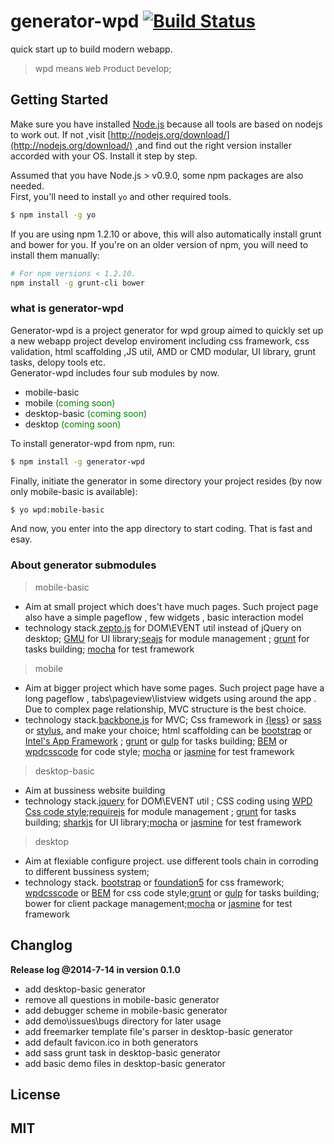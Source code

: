 # generator-wpd [![Build Status](https://secure.travis-ci.org/hite/generator-wpd.png?branch=master)](https://travis-ci.org/hite/generator-wpd)

quick start up to build modern webapp.
>wpd means `W`eb `P`roduct `D`evelop;

## Getting Started

 Make sure you have installed [Node.js](http://nodejs.org/) because all tools are based on nodejs to work out. If not ,visit [http://nodejs.org/download/](http://nodejs.org/download/) ,and find out the right version installer accorded with your OS. Install it step by step.

 Assumed that you have Node.js > v0.9.0, some npm packages are also needed.    
 First, you'll need to install `yo` and other required tools.


```bash
$ npm install -g yo
```

If you are using npm 1.2.10 or above, this will also automatically install grunt and bower for you. If you're on an older version of npm, you will need to install them manually:

```bash
# For npm versions < 1.2.10.
npm install -g grunt-cli bower
```

### what is generator-wpd

Generator-wpd is a project generator for wpd group aimed to quickly set up a new webapp project develop enviroment including css framework, css validation, html scaffolding ,JS util, AMD or CMD modular, UI library, grunt tasks, delopy tools etc.  
Generator-wpd includes four sub modules by now.

+ mobile-basic
+ mobile <font color=green>(coming soon)</font>
+ desktop-basic <font color=green>(coming soon)</font>
+ desktop <font color=green>(coming soon)</font>

To install generator-wpd from npm, run:

```bash
$ npm install -g generator-wpd
```

Finally, initiate the generator in some directory your project resides (by now only mobile-basic is available):

```bash
$ yo wpd:mobile-basic
```

And now, you enter into the app directory to start coding. That is fast and esay.
### About generator submodules
> mobile-basic
  
+ Aim at small project which does't have much pages. Such project page also have a simple pageflow , few widgets , basic interaction model
+ technology stack.[zepto.js](http://zeptojs.com/) for DOM\EVENT util instead of jQuery on desktop;         [GMU](http://gmu.baidu.com/) for UI library;[seajs](seajs.org) for module management ; [grunt](http://gruntjs.org) for tasks building; [mocha][] for test framework
 
> mobile

+ Aim at bigger project which have some pages. Such project page  have a long pageflow , tabs\pageview\listview widgets using around the app . Due to complex page relationship, MVC structure is the best choice.
+ technology stack.[backbone.js](http://backbonejs.org/) for MVC; Css framework in [{less}](lesscss.org) or [sass](http://sass-lang.com) or [stylus](http://learnboost.github.io/stylus), and make your choice; html scaffolding can be [bootstrap][] or [Intel's App Framework](http://app-framework-software.intel.com/documentation.php) ; [grunt][] or [gulp][] for tasks building; [BEM][] or [wpdcsscode][] for code style; [mocha][] or [jasmine][] for test framework 

>desktop-basic

+ Aim at bussiness website building
+ technology stack.[jquery][] for DOM\EVENT util ; CSS coding using [WPD Css code style][wpdcsscode];[requirejs](http://requirejs.org) for module management ; [grunt][] for tasks building; [sharkjs][] for UI library;[mocha][] or [jasmine][] for test framework 

>desktop

+ Aim at flexiable configure project. use different tools chain in corroding to different bussiness system;
+ technology stack. [bootstrap][] or [foundation5][] for css framework; [wpdcsscode][] or [BEM][] for css code style;[grunt][] or [gulp][] for tasks building; bower for client package management;[mocha][] or [jasmine][] for test framework 

## Changlog
**Release log @2014-7-14 in version 0.1.0**

+ add desktop-basic generator
+ remove all questions in mobile-basic generator
+ add debugger scheme in mobile-basic generator
+ add demo\issues\bugs directory for later usage
+ add freemarker template file's parser in desktop-basic generator
+ add default favicon.ico in both generators
+ add sass grunt task in desktop-basic generator
+ add basic demo files in desktop-basic generator

## License

MIT
------------------------

[bootstrap]: http://getbootstrap.com/2.3.2 
[grunt]: http://gruntjs.org 
[bem]: http://bem.info 
[jquery]: https://jquery.org/
[wpdcsscode]: http://mail.163.com
[sharkjs]: http://sharkjs.org
[foundation5]:http://foundation.zurb.com/develop/download.html
[gulp]:http://gulpjs.com
[mocha]:http://visionmedia.github.io/mocha/
[jasmine]:https://github.com/pivotal/jasmine
